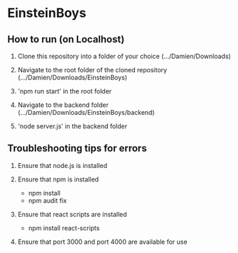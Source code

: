 # EinsteinBoys

## How to run (on Localhost)
1. Clone this repository into a folder of your choice
   (.../Damien/Downloads)

2.  Navigate to the root folder of the cloned repository 
    (.../Damien/Downloads/EinsteinBoys)

3. 'npm run start' in the root folder

4. Navigate to the backend folder
   (.../Damien/Downloads/EinsteinBoys/backend)

5. 'node server.js' in the backend folder


## Troubleshooting tips for errors
1. Ensure that node.js is installed

2. Ensure that npm is installed
   - npm install
   - npm audit fix

3. Ensure that react scripts are installed
   - npm install react-scripts

4. Ensure that port 3000 and port 4000 are available for use
